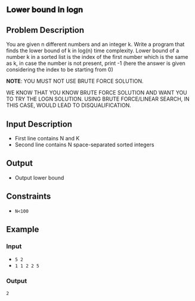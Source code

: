 ## 𝐋𝐨𝐰𝐞𝐫 𝐛𝐨𝐮𝐧𝐝 𝐢𝐧 𝐥𝐨𝐠𝐧

## Problem Description
You are given n different numbers and an integer k. Write a program that finds the lower bound of k in log(n) time complexity.
Lower bound of a number k in a sorted list is the index of the first number which is the same as k, in case the number is not present, print -1 (here the answer is given considering the index to be starting from 0)   

**NOTE**: YOU MUST NOT USE BRUTE FORCE SOLUTION.

WE KNOW THAT YOU KNOW BRUTE FORCE SOLUTION AND WANT YOU TO TRY THE LOGN SOLUTION.
USING BRUTE FORCE/LINEAR SEARCH, IN THIS CASE, WOULD LEAD TO DISQUALIFICATION.

## Input Description
- First line contains N and K
- Second line contains N space-separated sorted integers

## Output
- Output lower bound

## Constraints
- `N<100`

## Example 
### Input 
- `5 2`
- `1 1 2 2 5`
### Output 
`2`


